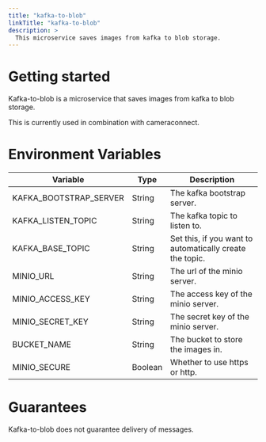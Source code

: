 ```yaml
---
title: "kafka-to-blob"
linkTitle: "kafka-to-blob"
description: >
  This microservice saves images from kafka to blob storage.
---
```


# Getting started

Kafka-to-blob is a microservice that saves images from kafka to blob storage.

This is currently used in combination with cameraconnect.

# Environment Variables

| Variable              | Type    | Description                                              |
|-----------------------|---------|----------------------------------------------------------|
| KAFKA_BOOTSTRAP_SERVER | String  | The kafka bootstrap server.                              |
| KAFKA_LISTEN_TOPIC    | String  | The kafka topic to listen to.                            |
| KAFKA_BASE_TOPIC      | String  | Set this, if you want to automatically create the topic. |
| MINIO_URL             | String  | The url of the minio server.                             |
| MINIO_ACCESS_KEY      | String  | The access key of the minio server.                      |
| MINIO_SECRET_KEY      | String  | The secret key of the minio server.                      |
| BUCKET_NAME           | String  | The bucket to store the images in.                       |
| MINIO_SECURE          | Boolean | Whether to use https or http.                            |

# Guarantees

Kafka-to-blob does not guarantee delivery of messages.